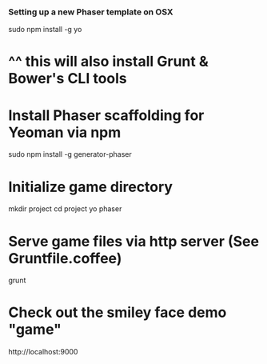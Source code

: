 
### Setting up a new Phaser template on OSX

sudo npm install -g yo
# ^^ this will also install Grunt & Bower's CLI tools

# Install Phaser scaffolding for Yeoman via npm
sudo npm install -g generator-phaser

# Initialize game directory
mkdir project
cd project
yo phaser

# Serve game files via http server (See Gruntfile.coffee)
grunt

# Check out the smiley face demo "game"
http://localhost:9000
